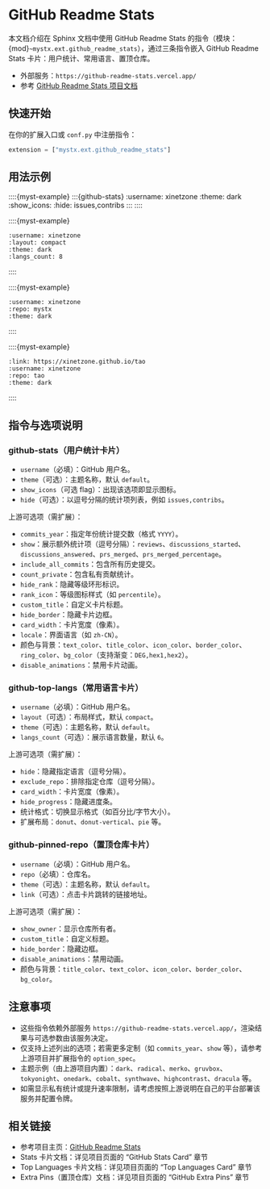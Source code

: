 # GitHub Readme Stats

本文档介绍在 Sphinx 文档中使用 GitHub Readme Stats 的指令（模块：{mod}`~mystx.ext.github_readme_stats`），通过三条指令嵌入 GitHub Readme Stats 卡片：用户统计、常用语言、置顶仓库。

- 外部服务：`https://github-readme-stats.vercel.app/`
- 参考 [GitHub Readme Stats 项目文档](https://github.com/anuraghazra/github-readme-stats)

## 快速开始

在你的扩展入口或 `conf.py` 中注册指令：

```python
extension = ["mystx.ext.github_readme_stats"]
```

## 用法示例

::::{myst-example}
:::{github-stats}
:username: xinetzone
:theme: dark
:show_icons:
:hide: issues,contribs
:::
::::

::::{myst-example}
```{github-top-langs}
:username: xinetzone
:layout: compact
:theme: dark
:langs_count: 8
```
::::

::::{myst-example}
```{github-pinned-repo}
:username: xinetzone
:repo: mystx
:theme: dark
```
::::

::::{myst-example}
```{github-pinned-repo}
:link: https://xinetzone.github.io/tao
:username: xinetzone
:repo: tao
:theme: dark
```
::::


## 指令与选项说明

### github-stats（用户统计卡片）
- `username`（必填）：GitHub 用户名。
- `theme`（可选）：主题名称，默认 `default`。
- `show_icons`（可选 flag）：出现该选项即显示图标。
- `hide`（可选）：以逗号分隔的统计项列表，例如 `issues,contribs`。

上游可选项（需扩展）：
- `commits_year`：指定年份统计提交数（格式 `YYYY`）。
- `show`：展示额外统计项（逗号分隔）：`reviews`、`discussions_started`、`discussions_answered`、`prs_merged`、`prs_merged_percentage`。
- `include_all_commits`：包含所有历史提交。
- `count_private`：包含私有贡献统计。
- `hide_rank`：隐藏等级环形标识。
- `rank_icon`：等级图标样式（如 `percentile`）。
- `custom_title`：自定义卡片标题。
- `hide_border`：隐藏卡片边框。
- `card_width`：卡片宽度（像素）。
- `locale`：界面语言（如 `zh-CN`）。
- 颜色与背景：`text_color`、`title_color`、`icon_color`、`border_color`、`ring_color`、`bg_color`（支持渐变：`DEG,hex1,hex2`）。
- `disable_animations`：禁用卡片动画。

### github-top-langs（常用语言卡片）
- `username`（必填）：GitHub 用户名。
- `layout`（可选）：布局样式，默认 `compact`。
- `theme`（可选）：主题名称，默认 `default`。
- `langs_count`（可选）：展示语言数量，默认 `6`。

上游可选项（需扩展）：
- `hide`：隐藏指定语言（逗号分隔）。
- `exclude_repo`：排除指定仓库（逗号分隔）。
- `card_width`：卡片宽度（像素）。
- `hide_progress`：隐藏进度条。
- 统计格式：切换显示格式（如百分比/字节大小）。
- 扩展布局：`donut`、`donut-vertical`、`pie` 等。

### github-pinned-repo（置顶仓库卡片）
- `username`（必填）：GitHub 用户名。
- `repo`（必填）：仓库名。
- `theme`（可选）：主题名称，默认 `default`。
- `link`（可选）：点击卡片跳转的链接地址。

上游可选项（需扩展）：
- `show_owner`：显示仓库所有者。
- `custom_title`：自定义标题。
- `hide_border`：隐藏边框。
- `disable_animations`：禁用动画。
- 颜色与背景：`title_color`、`text_color`、`icon_color`、`border_color`、`bg_color`。

## 注意事项
- 这些指令依赖外部服务 `https://github-readme-stats.vercel.app/`，渲染结果与可选参数由该服务决定。
- 仅支持上述列出的选项；若需更多定制（如 `commits_year`、`show` 等），请参考上游项目并扩展指令的 `option_spec`。
- 主题示例（由上游项目内置）：`dark`、`radical`、`merko`、`gruvbox`、`tokyonight`、`onedark`、`cobalt`、`synthwave`、`highcontrast`、`dracula` 等。
- 如需显示私有统计或提升速率限制，请考虑按照上游说明在自己的平台部署该服务并配置令牌。

## 相关链接

- 参考项目主页：[GitHub Readme Stats](https://github.com/anuraghazra/github-readme-stats)
- Stats 卡片文档：详见项目页面的 “GitHub Stats Card” 章节
- Top Languages 卡片文档：详见项目页面的 “Top Languages Card” 章节
- Extra Pins（置顶仓库）文档：详见项目页面的 “GitHub Extra Pins” 章节
